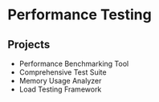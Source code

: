 # Performance Testing

## Projects
- Performance Benchmarking Tool
- Comprehensive Test Suite
- Memory Usage Analyzer
- Load Testing Framework
